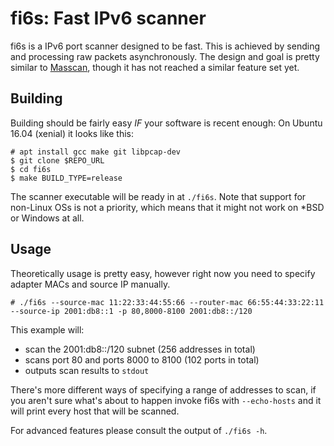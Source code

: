 # fi6s: Fast IPv6 scanner

fi6s is a IPv6 port scanner designed to be fast.
This is achieved by sending and processing raw packets asynchronously.
The design and goal is pretty similar to [Masscan](https://github.com/robertdavidgraham/masscan),
though it has not reached a similar feature set yet.

## Building

Building should be fairly easy *IF* your software is recent enough:
On Ubuntu 16.04 (xenial) it looks like this:

	# apt install gcc make git libpcap-dev
	$ git clone $REPO_URL
	$ cd fi6s
	$ make BUILD_TYPE=release

The scanner executable will be ready in at `./fi6s`.
Note that support for non-Linux OSs is not a priority,
which means that it might not work on *BSD or Windows at all.

## Usage

Theoretically usage is pretty easy, however right now you
need to specify adapter MACs and source IP manually.

	# ./fi6s --source-mac 11:22:33:44:55:66 --router-mac 66:55:44:33:22:11 --source-ip 2001:db8::1 -p 80,8000-8100 2001:db8::/120

This example will:
* scan the 2001:db8::/120 subnet (256 addresses in total)
* scans port 80 and ports 8000 to 8100 (102 ports in total)
* outputs scan results to `stdout`

There's more different ways of specifying a range of addresses to scan,
if you aren't sure what's about to happen invoke fi6s with `--echo-hosts`
and it will print every host that will be scanned.

For advanced features please consult the output of `./fi6s -h`.
